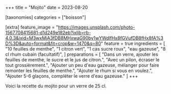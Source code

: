 +++
title = "Mojito"
date = 2023-08-20

[taxonomies]
categories = ["boisson"]

[extra]
feature_image = "https://images.unsplash.com/photo-1567708415681-d1d249e182eb?ixlib=rb-4.0.3&ixid=M3wxMjA3fDB8MHxwaG90by1wYWdlfHx8fGVufDB8fHx8fA%3D%3D&auto=format&fit=crop&w=1470&q=80"
feature = true
ingredients = [
  "10 feuilles de menthe",
  "1 citron vert",
  "1 cas sucre roux",
  "eau gazeuse",
  "8 cl rhum cubain (facultatif)",
]
preparations = [
  "Dans un verre, ajouter les feuilles de menthe, le sucre et le jus de citron.",
  "Avec un pilon, écraser le tout grossièrement.",
  "Ajouter un peu d'eau gazeuse, mélanger pour faire remonter les feuilles de menthe.",
  "Ajouter le rhum si vous en voulez.",
  "Ajouter 5-6 glaçons, compléter le verre d'eau gazeuse."
]
+++

Voici la recette du mojito pour un verre de 25 cl.
